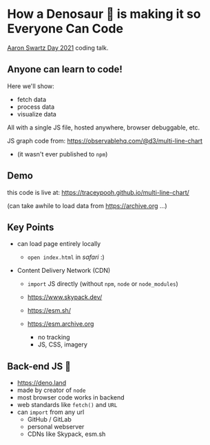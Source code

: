 # How a Denosaur 🦕 is making it so Everyone Can Code

[Aaron Swartz Day 2021](https://www.aaronswartzday.org/asd-2021/)
coding talk.

## Anyone can learn to code!

Here we'll show:
- fetch data
- process data
- visualize data

All with a single JS file, hosted anywhere, browser debuggable, etc.


JS graph code from: https://observablehq.com/@d3/multi-line-chart
  - (it wasn't ever published to `npm`)

## Demo
this code is live at: https://traceypooh.github.io/multi-line-chart/

(can take awhile to load data from https://archive.org ...)


## Key Points

- can load page entirely locally
  - `open index.html` in _safari_ :)

- Content Delivery Network (CDN)
  - `import` JS directly (without `npm`, `node` or `node_modules`)
  - https://www.skypack.dev/
  - https://esm.sh/

  - https://esm.archive.org
    - no tracking
    - JS, CSS, imagery


## Back-end JS 🦕

- https://deno.land
- made by creator of `node`
- most browser code works in backend
- web standards like `fetch()` and `URL`
- can `import` from any url
  - GitHub / GitLab
  - personal webserver
  - CDNs like Skypack, esm.sh
